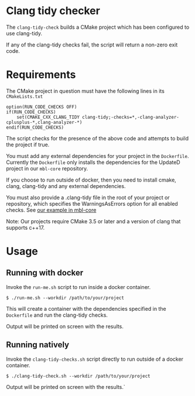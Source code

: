 # Clang tidy checker

The `clang-tidy-check` builds a CMake project which has been configured to use clang-tidy.

If any of the clang-tidy checks fail, the script will return a non-zero exit code.


# Requirements

The CMake project in question must have the following lines in its `CMakeLists.txt`

```
option(RUN_CODE_CHECKS OFF)
if(RUN_CODE_CHECKS)
    set(CMAKE_CXX_CLANG_TIDY clang-tidy;-checks=*,-clang-analyzer-cplusplus-*,clang-analyzer-*)
endif(RUN_CODE_CHECKS)

```

The script checks for the presence of the above code and attempts to build the project if true.

You must add any external dependencies for your project in the `Dockerfile`.
Currently the `Dockerfile` only installs the dependencies for the UpdateD project in our `mbl-core` repository.

If you choose to run outside of docker, then you need to install cmake, clang, clang-tidy and any external dependencies.

You must also provide a .clang-tidy file in the root of your project or repository, which specifies the WarningsAsErrors
option for all enabled checks. See [our example in mbl-core](https://github.com/ARMmbed/mbl-core)

Note: Our projects require CMake 3.5 or later and a version of clang that supports c++17.

# Usage

## Running with docker

Invoke the `run-me.sh` script to run inside a docker container.

```
$ ./run-me.sh --workdir /path/to/your/project
```

This will create a container with the dependencies specified in the `Dockerfile` and run the clang-tidy checks.

Output will be printed on screen with the results.

## Running natively

Invoke the `clang-tidy-checks.sh` script directly to run outside of a docker container.

``
$ ./clang-tidy-check.sh --workdir /path/to/your/project
``

Output will be printed on screen with the results.`


